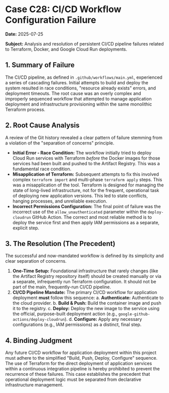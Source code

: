 # Case C28: CI/CD Workflow Configuration Failure

**Date:** 2025-07-25

**Subject:** Analysis and resolution of persistent CI/CD pipeline failures related to Terraform, Docker, and Google Cloud Run deployments.

## 1. Summary of Failure

The CI/CD pipeline, as defined in `.github/workflows/main.yml`, experienced a series of cascading failures. Initial attempts to build and deploy the system resulted in race conditions, "resource already exists" errors, and deployment timeouts. The root cause was an overly complex and improperly sequenced workflow that attempted to manage application deployment and infrastructure provisioning within the same monolithic Terraform process.

## 2. Root Cause Analysis

A review of the Git history revealed a clear pattern of failure stemming from a violation of the "separation of concerns" principle.

*   **Initial Error - Race Condition:** The workflow initially tried to deploy Cloud Run services with Terraform *before* the Docker images for those services had been built and pushed to the Artifact Registry. This was a fundamental race condition.
*   **Misapplication of Terraform:** Subsequent attempts to fix this involved complex `terraform import` and multi-phase `terraform apply` steps. This was a misapplication of the tool. Terraform is designed for managing the state of long-lived infrastructure, not for the frequent, operational task of deploying new application versions. This led to state conflicts, hanging processes, and unreliable execution.
*   **Incorrect Permissions Configuration:** The final point of failure was the incorrect use of the `allow_unauthenticated` parameter within the `deploy-cloudrun` GitHub Action. The correct and most reliable method is to deploy the service first and then apply IAM permissions as a separate, explicit step.

## 3. The Resolution (The Precedent)

The successful and now-mandated workflow is defined by its simplicity and clear separation of concerns.

1.  **One-Time Setup:** Foundational infrastructure that rarely changes (like the Artifact Registry repository itself) should be created manually or via a separate, infrequently run Terraform configuration. It should not be part of the main, frequently-run CI/CD pipeline.
2.  **CI/CD Pipeline Mandate:** The primary CI/CD workflow for application deployment **must** follow this sequence:
    a.  **Authenticate:** Authenticate to the cloud provider.
    b.  **Build & Push:** Build the container image and push it to the registry.
    c.  **Deploy:** Deploy the new image to the service using the official, purpose-built deployment action (e.g., `google-github-actions/deploy-cloudrun`).
    d.  **Configure:** Apply any necessary configurations (e.g., IAM permissions) as a distinct, final step.

## 4. Binding Judgment

Any future CI/CD workflow for application deployment within this project must adhere to the simplified "Build, Push, Deploy, Configure" sequence. The use of Terraform for the direct deployment of application services within a continuous integration pipeline is hereby prohibited to prevent the recurrence of these failures. This case establishes the precedent that operational deployment logic must be separated from declarative infrastructure management.
